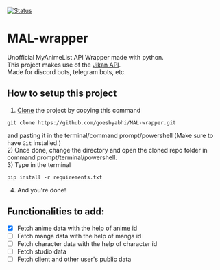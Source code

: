 [![Status](https://img.shields.io/badge/status-WIP-orange?style=for-the-badge&logo=appveyorg)](https://github.com/goesbyabhi/MAL-wrapper)
# MAL-wrapper
Unofficial MyAnimeList API Wrapper made with python. <br>
This project makes use of the [Jikan API](https://jikan.moe/). <br>
Made for discord bots, telegram bots, etc.

## How to setup this project
1) [Clone](https://github.com/goesbyabhi/MAL-wrapper.git) the project by copying this command 
```shell
git clone https://github.com/goesbyabhi/MAL-wrapper.git
```
and pasting it in the terminal/command prompt/powershell (Make sure to have `Git` installed.) <br>
2) Once done, change the directory and open the cloned repo folder in command prompt/terminal/powershell. <br>
3) Type in the terminal
```shell
pip install -r requirements.txt
```
4) And you're done!

## Functionalities to add:
- [x] Fetch anime data with the help of anime id <br>
- [ ] Fetch manga data with the help of manga id <br>
- [ ] Fetch character data with the help of character id <br>
- [ ] Fetch studio data <br>
- [ ] Fetch client and other user's public data <br>